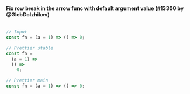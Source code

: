 #### Fix row break in the arrow func with default argument value (#13300 by @GlebDolzhikov)

<!-- prettier-ignore -->
```js

// Input
const fn = (a = 1) => () => 0;

// Prettier stable
const fn =
  (a = 1) =>
  () =>
    0;

// Prettier main
const fn = (a = 1) => () => 0;
```
